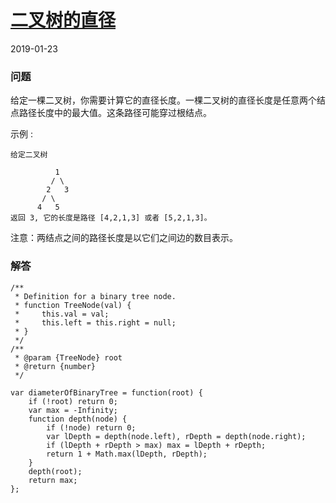 # [二叉树的直径](https://leetcode-cn.com/problems/diameter-of-binary-tree)
2019-01-23
### 问题

给定一棵二叉树，你需要计算它的直径长度。一棵二叉树的直径长度是任意两个结点路径长度中的最大值。这条路径可能穿过根结点。

示例 :
```
给定二叉树

          1
         / \
        2   3
       / \
      4   5
返回 3, 它的长度是路径 [4,2,1,3] 或者 [5,2,1,3]。
```

注意：两结点之间的路径长度是以它们之间边的数目表示。



### 解答

```
/**
 * Definition for a binary tree node.
 * function TreeNode(val) {
 *     this.val = val;
 *     this.left = this.right = null;
 * }
 */
/**
 * @param {TreeNode} root
 * @return {number}
 */

var diameterOfBinaryTree = function(root) {
    if (!root) return 0;
    var max = -Infinity;
    function depth(node) {
        if (!node) return 0;
        var lDepth = depth(node.left), rDepth = depth(node.right);
        if (lDepth + rDepth > max) max = lDepth + rDepth;
        return 1 + Math.max(lDepth, rDepth);
    }
    depth(root);
    return max;
};
```